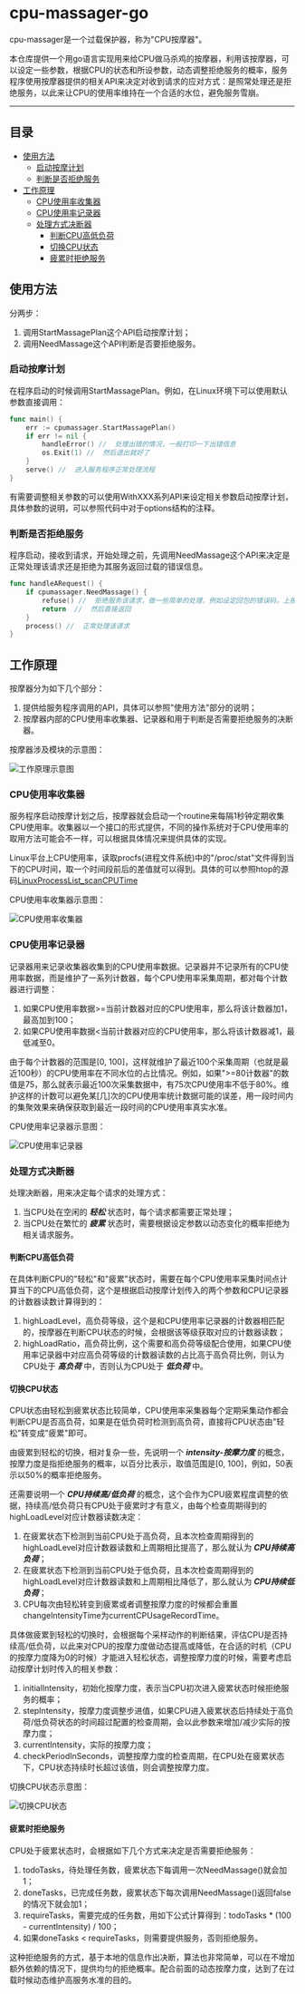 cpu-massager-go
====
cpu-massager是一个过载保护器，称为"CPU按摩器"。

本仓库提供一个用go语言实现用来给CPU做马杀鸡的按摩器，利用该按摩器，可以设定一些参数，根据CPU的状态和所设参数，动态调整拒绝服务的概率，服务程序使用按摩器提供的相关API来决定对收到请求的应对方式：是照常处理还是拒绝服务，以此来让CPU的使用率维持在一个合适的水位，避免服务雪崩。

---

## 目录
* [使用方法](#使用方法)
  * [启动按摩计划](#启动按摩计划)
  * [判断是否拒绝服务](#判断是否拒绝服务)
* [工作原理](#工作原理)
  * [CPU使用率收集器](#CPU使用率收集器)
  * [CPU使用率记录器](#CPU使用率记录器)
  * [处理方式决断器](#处理方式决断器)
    * [判断CPU高低负荷](#判断CPU高低负荷)
    * [切换CPU状态](#切换CPU状态)
    * [疲累时拒绝服务](#疲累时拒绝服务)

## 使用方法
分两步：
1. 调用StartMassagePlan这个API启动按摩计划；
2. 调用NeedMassage这个API判断是否要拒绝服务。

### 启动按摩计划
在程序启动的时候调用StartMassagePlan。例如，在Linux环境下可以使用默认参数直接调用：
```go
func main() {
    err := cpumassager.StartMassagePlan()
    if err != nil {
        handleError() //  处理出错的情况，一般打印一下出错信息
        os.Exit(1) //  然后退出就好了
    }
    serve() //  进入服务程序正常处理流程
}
```
有需要调整相关参数的可以使用WithXXX系列API来设定相关参数启动按摩计划，具体参数的说明，可以参照代码中对于options结构的注释。

### 判断是否拒绝服务
程序启动，接收到请求，开始处理之前，先调用NeedMassage这个API来决定是正常处理该请求还是拒绝为其服务返回过载的错误信息。
```go
func handleARequest() {
    if cpumassager.NeedMassage() {
        refuse() //  拒绝服务该请求，做一些简单的处理，例如设定回包的错误码，上报过载告警等
        return  //  然后直接返回
    }
    process() //  正常处理该请求
}
```

## 工作原理
按摩器分为如下几个部分：
1. 提供给服务程序调用的API，具体可以参照"使用方法"部分的说明；
2. 按摩器内部的CPU使用率收集器、记录器和用于判断是否需要拒绝服务的决断器。

按摩器涉及模块的示意图：

![工作原理示意图](/diagrams/working_principle.png "工作原理示意图")

### CPU使用率收集器
服务程序启动按摩计划之后，按摩器就会启动一个routine来每隔1秒钟定期收集CPU使用率。收集器以一个接口的形式提供，不同的操作系统对于CPU使用率的取用方法可能会不一样，可以根据具体情况来提供具体的实现。

Linux平台上CPU使用率，读取procfs(进程文件系统)中的"/proc/stat"文件得到当下的CPU时间，取一个时间段前后的差值就可以得到。具体的可以参照htop的源码[LinuxProcessList_scanCPUTime](https://github.com/hishamhm/htop/blob/402e46bb82964366746b86d77eb5afa69c279539/linux/LinuxProcessList.c#L967)

CPU使用率收集器示意图：

![CPU使用率收集器](/diagrams/cpusage_collector.png "CPU使用率收集器")

### CPU使用率记录器
记录器用来记录收集器收集到的CPU使用率数据。记录器并不记录所有的CPU使用率数据，而是维护了一系列计数器，每个CPU使用率采集周期，都对每个计数器进行调整：
1. 如果CPU使用率数据>=当前计数器对应的CPU使用率，那么将该计数器加1，最高加到100；
2. 如果CPU使用率数据<当前计数器对应的CPU使用率，那么将该计数器减1，最低减至0。

由于每个计数器的范围是[0, 100]，这样就维护了最近100个采集周期（也就是最近100秒）的CPU使用率在不同水位的占比情况。例如，如果">=80计数器"的数值是75，那么就表示最近100次采集数据中，有75次CPU使用率不低于80%。维护这样的计数可以避免某[几]次的CPU使用率统计数据可能的误差，用一段时间内的集聚效果来确保获取到最近一段时间的CPU使用率真实水准。

CPU使用率记录器示意图：

![CPU使用率记录器](/diagrams/cpusage_recorder.png "CPU使用率记录器")

### 处理方式决断器
处理决断器，用来决定每个请求的处理方式：
1. 当CPU处在空闲的 ***轻松*** 状态时，每个请求都需要正常处理；
2. 当CPU处在繁忙的 ***疲累*** 状态时，需要根据设定参数以动态变化的概率拒绝为相关请求服务。

#### 判断CPU高低负荷

在具体判断CPU的"轻松"和"疲累"状态时，需要在每个CPU使用率采集时间点计算当下的CPU高低负荷，这个是根据启动按摩计划传入的两个参数和CPU记录器的计数器读数计算得到的：
1. highLoadLevel，高负荷等级，这个是和CPU使用率记录器的计数器相匹配的，按摩器在判断CPU状态的时候，会根据该等级获取对应的计数器读数；
2. highLoadRatio，高负荷比例，这个需要和高负荷等级配合使用，如果CPU使用率记录器中对应高负荷等级的计数器读数的占比高于高负荷比例，则认为CPU处于 ***高负荷*** 中，否则认为CPU处于 ***低负荷*** 中。

#### 切换CPU状态

CPU状态由轻松到疲累状态比较简单，CPU使用率采集器每个定期采集动作都会判断CPU是否高负荷，如果是在低负荷时检测到高负荷，直接将CPU状态由"轻松"转变成"疲累"即可。

由疲累到轻松的切换，相对复杂一些，先说明一个 ***intensity-按摩力度*** 的概念，按摩力度是指拒绝服务的概率，以百分比表示，取值范围是[0, 100]，例如，50表示以50%的概率拒绝服务。

还需要说明一个 ***CPU持续高/低负荷*** 的概念，这个会作为CPU疲累程度调整的依据，持续高/低负荷只有CPU处于疲累时才有意义，由每个检查周期得到的highLoadLevel对应计数器读数决定：
1. 在疲累状态下检测到当前CPU处于高负荷，且本次检查周期得到的highLoadLevel对应计数器读数和上周期相比提高了，那么就认为 ***CPU持续高负荷***；
2. 在疲累状态下检测到当前CPU处于低负荷，且本次检查周期得到的highLoadLevel对应计数器读数和上周期相比降低了，那么就认为 ***CPU持续低负荷***；
3. CPU每次由轻松转变到疲累或者调整按摩力度的时候都会重置changeIntensityTime为currentCPUsageRecordTime。

具体做疲累到轻松的切换时，会根据每个采样动作的判断结果，评估CPU是否持续高/低负荷，以此来对CPU的按摩力度做动态提高或降低，在合适的时机（CPU的按摩力度降为0的时候）才能进入轻松状态，调整按摩力度的时候，需要考虑启动按摩计划时传入的相关参数：
1. initialIntensity，初始化按摩力度，表示当CPU初次进入疲累状态时候拒绝服务的概率；
2. stepIntensity，按摩力度调整步进值，如果CPU进入疲累状态后持续处于高负荷/低负荷状态的时间超过配置的检查周期，会以此参数来增加/减少实际的按摩力度；
3. currentIntensity，实际的按摩力度；
4. checkPeriodInSeconds，调整按摩力度的检查周期，在CPU处在疲累状态下，CPU状态持续时长超过该值，则会调整按摩力度。

切换CPU状态示意图：

![切换CPU状态](/diagrams/change_cpu_state.png "切换CPU状态")

#### 疲累时拒绝服务

CPU处于疲累状态时，会根据如下几个方式来决定是否需要拒绝服务：
1. todoTasks，待处理任务数，疲累状态下每调用一次NeedMassage()就会加1；
2. doneTasks，已完成任务数，疲累状态下每次调用NeedMassage()返回false的情况下就会加1；
3. requireTasks，需要完成的任务数，用如下公式计算得到：todoTasks * (100 - currentIntensity) / 100；
4. 如果doneTasks < requireTasks，则需要提供服务，否则拒绝服务。

这种拒绝服务的方式，基于本地的信息作出决断，算法也非常简单，可以在不增加额外依赖的情况下，提供均匀的拒绝概率。配合前面的动态按摩力度，达到了在过载时候动态维护高服务水准的目的。
